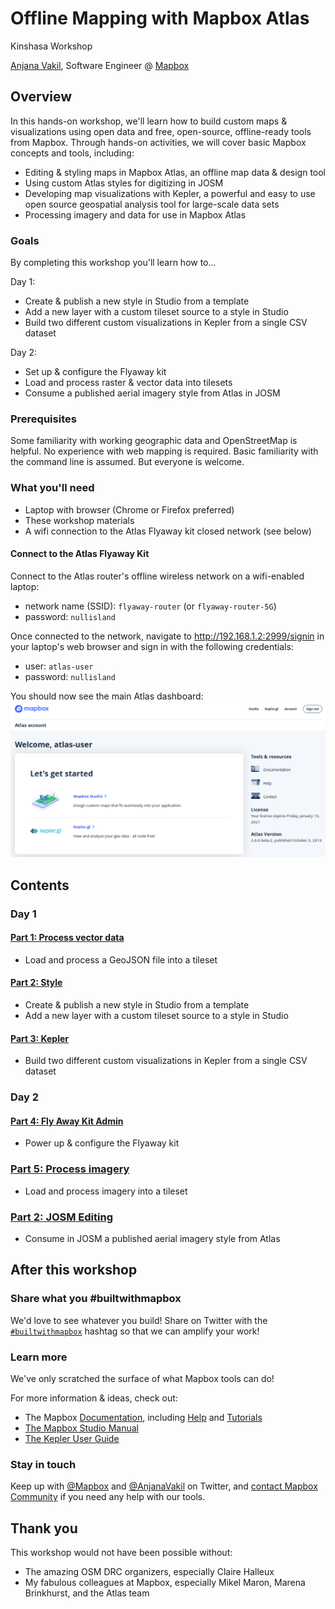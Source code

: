 # Offline Mapping with Mapbox Atlas

Kinshasa Workshop

[Anjana Vakil](https://twitter.com/AnjanaVakil), Software Engineer @ [Mapbox](https://www.mapbox.com)


## Overview

In this hands-on workshop, we'll learn how to build custom maps & visualizations using open data and free, open-source, offline-ready tools from Mapbox. Through hands-on activities, we will cover basic Mapbox concepts and tools, including:
- Editing & styling maps in Mapbox Atlas, an offline map data & design tool
- Using custom Atlas styles for digitizing in JOSM
- Developing map visualizations with Kepler, a powerful and easy to use open source geospatial analysis tool for large-scale data sets
- Processing imagery and data for use in Mapbox Atlas


### Goals

By completing this workshop you'll learn how to...

Day 1:
- Create & publish a new style in Studio from a template
- Add a new layer with a custom tileset source to a style in Studio
- Build two different custom visualizations in Kepler from a single CSV dataset

Day 2:
- Set up & configure the Flyaway kit
- Load and process raster & vector data into tilesets
- Consume a published aerial imagery style from Atlas in JOSM


### Prerequisites

Some familiarity with working geographic data and OpenStreetMap is helpful. No experience with web mapping is required. Basic familiarity with the command line is assumed. But everyone is welcome.

### What you'll need

- Laptop with browser (Chrome or Firefox preferred)
- These workshop materials
- A wifi connection to the Atlas Flyaway kit closed network (see below)

#### Connect to the Atlas Flyaway Kit

Connect to the Atlas router's offline wireless network on a wifi-enabled laptop:
- network name (SSID): `flyaway-router` (or `flyaway-router-5G`)
- password: `nullisland`

Once connected to the network, navigate to http://192.168.1.2:2999/signin in your laptop's web browser and sign in with the following credentials:
- user: `atlas-user`
- password: `nullisland`

You should now see the main Atlas dashboard:
![](assets/images/atlas-dashboard.png)



## Contents

### Day 1

#### [Part 1: Process vector data](process-vector-data.md)

* Load and process a GeoJSON file into a tileset

#### [Part 2: Style](create-style.md)

* Create & publish a new style in Studio from a template
* Add a new layer with a custom tileset source to a style in Studio

#### [Part 3: Kepler](kepler.md)

* Build two different custom visualizations in Kepler from a single CSV dataset

### Day 2

#### [Part 4: Fly Away Kit Admin](kit-admin.md)

* Power up & configure the Flyaway kit

### [Part 5: Process imagery](process-imagery.md)

* Load and process imagery into a tileset

### [Part 2: JOSM Editing](josm-edit.md)

* Consume in JOSM a published aerial imagery style from Atlas



## After this workshop

### Share what you #builtwithmapbox
We'd love to see whatever you build! Share on Twitter with the [`#builtwithmapbox`](https://twitter.com/hashtag/builtwithmapbox) hashtag so that we can amplify your work!

### Learn more
We've only scratched the surface of what Mapbox tools can do!

For more information & ideas, check out:
- The Mapbox [Documentation](https://docs.mapbox.com), including [Help](https://docs.mapbox.com/help/) and [Tutorials](https://docs.mapbox.com/help/tutorials)
- [The Mapbox Studio Manual](https://docs.mapbox.com/studio-manual/)
- [The Kepler User Guide](https://github.com/keplergl/kepler.gl/blob/master/docs/user-guides/j-get-started.md)

### Stay in touch

Keep up with [@Mapbox](https://twitter.com/mapbox) and [@AnjanaVakil](https://twitter.com/anjanavakil) on Twitter, and [contact Mapbox Community](https://www.mapbox.com/community) if you need any help with our tools.  

## Thank you

This workshop would not have been possible without:
- The amazing OSM DRC organizers, especially Claire Halleux
- My fabulous colleagues at Mapbox, especially Mikel Maron, Marena Brinkhurst, and the Atlas team
